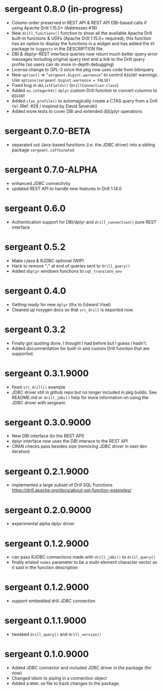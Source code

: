 # sergeant 0.8.0 (in-progress)

- Column order preserved in REST API & REST API DBI-based calls if
  using Apache Drill 1.15.0+ (Addresses #18)
- New `drill_functions()` function to show all the available Apache 
  Drill built-in functions & UDFs (Apache Drill 1.15.0+ required); this
  function has an option to display the functions in a widget and has
  added the `DT` package to `Suggests` in the DESCRIPTION file.
- DBI & dbplyr-REST interface queries now return much better query error 
  messages including original query text and a link to the Drill
  query profile (so users can do more in-depth debugging)
- License change to GPL-3 since the pkg now uses code from bibrquery
- New `option()` => "`sergeant.bigint.warnonce`" to control `BIGINT` 
  warnings. Use `options(sergeant.bigint.warnonce = FALSE)` 
- Fixed bug in `dbListFields()` (`DrillConnection-class`)
- Added `as.integer64()` `dplyr` custom Drill function to convert
  columns to `BIGINT`
- Added `ctas_profile()` to automagically create a CTAS query from 
  a Drill `tbl` (Ref: #29 / inspired by David Severski)
- Added more tests to cover DBI and extended d[b]plyr operations

# sergeant 0.7.0-BETA

- separated out Java-based functions (i.e. the JDBC driver) into a 
  sibling package `sergeant.caffeinated`

# sergeant 0.7.0-ALPHA

- enhanced JDBC connectivity
- updated REST API to handle new features in Drill 1.14.0

# sergeant 0.6.0

- Authentication support for DBI/dplyr and `drill_connection()` pure REST interface

# sergeant 0.5.2

- Make rJava & RJDBC optional (WIP)
- Hack to remove ";" at end of queries sent to `drill_query()`
- Added `dbplyr` windows functions to `sql_translate_env`

# sergeant 0.4.0

- Getting ready for new `dplyr` (thx to Edward Visel)
- Cleaned up roxygen docs so that `src_drill` is exported now.

# sergeant 0.3.2

- Finally got quoting done. I thought I had before but I guess I hadn't.
- Added documnentation for built-in and custom Drill function that are supported.

# sergeant 0.3.1.9000

* fixed `src_drill()` example
* JDBC driver still in github repo but no longer included in pkg builds. See 
  README.md or `drill_jdbc()` help for more information on using the JDBC 
  driver with sergeant.

# sergeant 0.3.0.9000

* New DBI interface (to the REST API)
* dplyr interface now uses the DBI interace to the REST API
* CRAN checks pass besides size (removing JDBC driver in next dev iteration)

# sergeant 0.2.1.9000

* implemented a large subset of Drill SQL Functions <https://drill.apache.org/docs/about-sql-function-examples/>

# sergeant 0.2.0.9000

* experimental alpha dplyr driver

# sergeant 0.1.2.9000

* can pass RJDBC connections made with `drill_jdbc()` to `drill_query()`
* finally enaled `nodes` parameter to be a multi-element character vector as it said
  in the function description

# sergeant 0.1.2.9000

* support embedded drill JDBC connection

# sergeant 0.1.1.9000

* tweaked `drill_query()` and `drill_version()`

# sergeant 0.1.0.9000

* Added JDBC connector and included JDBC driver in the package (for now)
* Changed idiom to piping in a connection object
* Added a `NEWS.md` file to track changes to the package.



